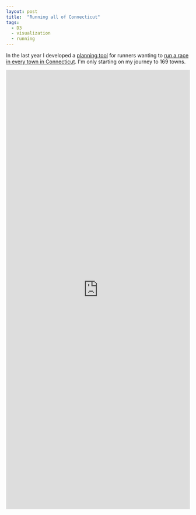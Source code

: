 ```yaml
---
layout: post
title:  "Running all of Connecticut"
tags:
  - D3
  - visualization
  - running
---
```


In the last year I developed a [planning tool](https://jpasini.github.io/run169) for runners wanting to [run a race in every town in Connecticut](http://run169townsociety.com). I'm only starting on my journey to 169 towns.


<style type="text/css">
#mapcontent {
/*position: absolute; */
left: 0; right: 0; bottom: 0; top: 0; 
}
</style>
<div id="mapcontent">
<iframe width="100%" height="1200px" frameBorder="0" src="https://jpasini.github.io/run169/"><p>Your browser
        does not support iframes.</p></iframe></div>



